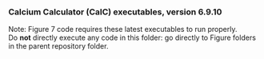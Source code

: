 ### Calcium Calculator (CalC) executables, version 6.9.10
Note: Figure 7 code requires these latest executables to run properly.<br>
Do **not** directly execute any code in this folder: go directly to Figure folders in the parent repository folder.<br>
